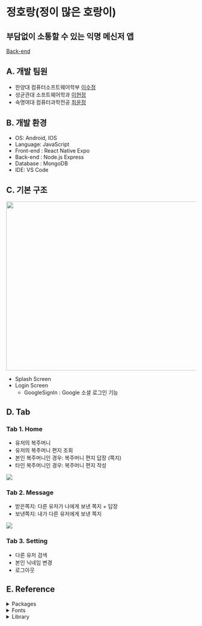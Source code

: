 # 정호랑(정이 많은 호랑이)
## 부담없이 소통할 수 있는 익명 메신저 앱
[Back-end](https://github.com/jeonghorang/2022_flow_assign3_backend)

## A. 개발 팀원  
- 한양대 컴퓨터소프트웨어학부 [이수정](https://github.com/SooJ2)
- 성균관대 소프트웨어학과 [이현정](https://github.com/hyunjeong408)
- 숙명여대 컴퓨터과학전공 [최윤정](https://github.com/letmeloveyou82)

## B. 개발 환경
- OS: Android, IOS
- Language: JavaScript
- Front-end : React Native Expo
- Back-end : Node.js Express
- Database : MongoDB
- IDE: VS Code

## C. 기본 구조

<img src="https://user-images.githubusercontent.com/65072995/149900747-9c608ce2-875f-4f20-8c7d-bdebaddd8767.png"  width="600" height="450"/>

* Splash Screen
* Login Screen
  * GoogleSignIn : Google 소셜 로그인 기능

## D. Tab
### Tab 1. Home
- 유저의 복주머니
- 유저의 복주머니 편지 조회
- 본인 복주머니인 경우: 복주머니 편지 답장 (쪽지)
- 타인 복주머니인 경우: 복주머니 편지 작성
<img src="https://user-images.githubusercontent.com/64190044/149932814-58e11784-1008-4ce8-8e41-d7dbdecf687f.jpeg"/>


### Tab 2. Message
- 받은쪽지: 다른 유저가 나에게 보낸 쪽지 + 답장
- 보낸쪽지: 내가 다른 유저에게 보낸 쪽지
<img src="https://user-images.githubusercontent.com/64190044/149932867-20d7357c-7195-45c4-b154-e18fe8f4b8b6.jpeg"/>
     
     
### Tab 3. Setting
- 다른 유저 검색
- 본인 닉네임 변경
- 로그아웃
## E. Reference
<details>
<summary>Packages</summary>
<div markdown="1">       
  <ul>
    <li>@react-native-community/masked-view: "^0.1.11"</li>
    <li>@react-native-masked-view/masked-view: "^0.2.6"</li>
    <li>@react-navigation/bottom-tabs: "^6.0.9"</li>
    <li>@react-navigation/native: "^6.0.6"</li>
    <li>@react-navigation/native-stack: "^6.2.5"</li>
    <li>@react-navigation/stack: "^6.0.11"</li>
    <li>expo: "~44.0.0"</li>
    <li>expo-font: "~10.0.4"</li>
    <li>expo-google-app-auth: "~8.3.0"</li>
    <li>expo-splash-screen: "~0.14.1"</li>
    <li>expo-status-bar: "~1.2.0"</li>
    <li>lottie-react-native: "^5.0.1"</li>
    <li>react: "17.0.1"</li>
    <li>react-dom: "17.0.1"</li>
    <li>react-native: "0.64.3"</li>
    <li>react-native-gesture-handler: "~2.1.0"</li>
    <li>react-native-keyboard-aware-scroll-view: "^0.9.5"</li>
    <li>react-native-reanimated: "^2.3.1"</li>
    <li>react-native-safe-area-context: "^3.3.2"</li>
    <li>react-native-screens: "~3.10.1"</li>
    <li>react-native-simple-modal: "^9.0.1"</li>
    <li>react-native-status-bar-height: "^2.6.0"</li>
    <li>react-native-vector-icons: "^9.0.0"</li>
    <li>react-native-web: "0.17.1"</li>
    <li>react-navigation-stack: "^2.10.4"</li>
    <li>expo-blur: "~11.0.0"</li>
    <li>@types/react-native-vector-icons: "^6.4.10"</li>
  </ul>

</div>
</details>
<details>
<summary>Fonts</summary>
<div markdown="1">       
  <ul>
    <li>솔뫼 김대건체</li>
    <li>고운바탕체</li>
    <li>을지로체</li>
  </ul>
</div>
</details>
<details>
<summary>Library</summary>
<div markdown="1">       
  <ul>
    <li>Mongoose</li>
  </ul>
</div>
</details>
